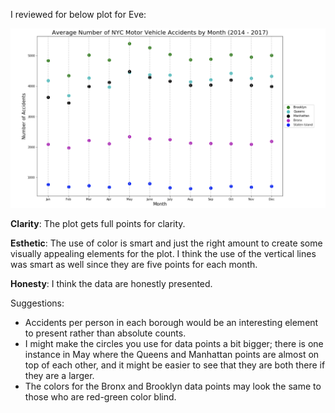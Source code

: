 I reviewed for below plot for Eve:

![main plot](hw8_mv_plot.png)

**Clarity**: The plot gets full points for clarity.

**Esthetic**: The use of color is smart and just the right amount to create some visually appealing elements for the plot. I think the use of the vertical lines was smart as well since they are five points for each month.

**Honesty**: I think the data are honestly presented.

Suggestions:

- Accidents per person in each borough would be an interesting element to present rather than absolute counts.
- I might make the circles you use for data points a bit bigger; there is one instance in May where the Queens and Manhattan points are almost on top of each other, and it might be easier to see that they are both there if they are a larger.
- The colors for the Bronx and Brooklyn data points may look the same to those who are red-green color blind.
